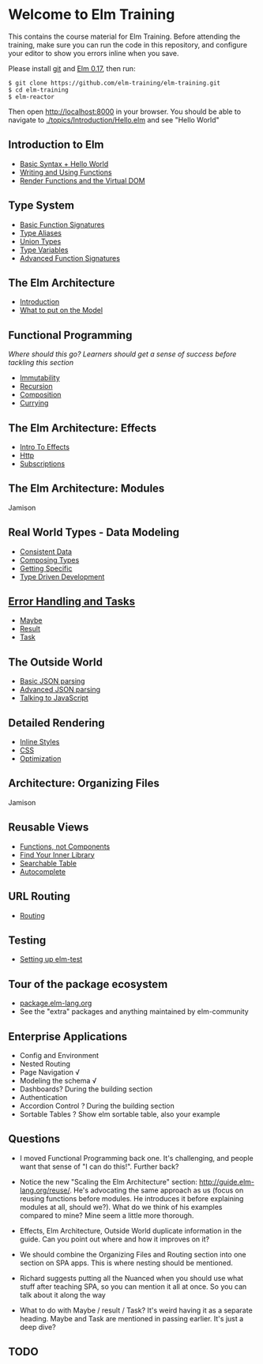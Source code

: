 # Welcome to Elm Training
This contains the course material for Elm Training. Before attending the training, make sure you can run the code in this repository, and configure your editor to show you errors inline when you save.

Please install [git](https://git-scm.com/downloads) and [Elm 0.17](http://elm-lang.org/install), then run:

    $ git clone https://github.com/elm-training/elm-training.git
    $ cd elm-training
    $ elm-reactor

Then open [http://localhost:8000](http://localhost:8000) in your browser. You should be able to navigate to [./topics/Introduction/Hello.elm](http://localhost:8000/topics/Introduction/Hello.elm) and see "Hello World"


Introduction to Elm
-------------------
- [Basic Syntax + Hello World](./topics/Introduction/Hello.elm)
- [Writing and Using Functions](./topics/Introduction/Functions.elm)
- [Render Functions and the Virtual DOM](./topics/Introduction/RenderDom.elm)


Type System
-----------
- [Basic Function Signatures](./topics/TypeSystem/BasicFunctionSignatures.elm)
- [Type Aliases](./topics/TypeSystem/TypeAliases.elm)
- [Union Types](./topics/TypeSystem/UnionTypes.elm)
- [Type Variables](./topics/TypeSystem/TypeVariables.elm)
- [Advanced Function Signatures](./topics/TypeSystem/AdvancedFunctionSignatures.elm)



The Elm Architecture
--------------------
- [Introduction](./topics/ElmArchitecture/Intro.elm)
- [What to put on the Model](./topics/ElmArchitecture/DerivedData.elm)


Functional Programming
----------------------

*Where should this go? Learners should get a sense of success before tackling this section*

- [Immutability](./topics/Functional/Immutability.elm)
- [Recursion](./topics/Functional/Recursion.elm)
- [Composition](./topics/Functional/Composition.elm)
- [Currying](./topics/Functional/Currying.elm)



The Elm Architecture: Effects
-----------------------------
- [Intro To Effects](./topics/Effects/Random.elm)
- [Http](./topics/Effects/Http.elm)
- [Subscriptions](./topics/Effects/Subscriptions.elm)


The Elm Architecture: Modules
-------------------------------------
Jamison


Real World Types - Data Modeling
--------------------------------
- [Consistent Data](./topics/Modeling/Consistent.elm)
- [Composing Types](./topics/Modeling/Composing.elm)
- [Getting Specific](./topics/Modeling/Specific.elm)
- [Type Driven Development](./topics/Modeling/TDD.elm)


[Error Handling and Tasks](http://guide.elm-lang.org/error_handling/)
---------------------------------------------------
- [Maybe](http://guide.elm-lang.org/error_handling/maybe.html)
- [Result](http://guide.elm-lang.org/error_handling/result.html)
- [Task](http://guide.elm-lang.org/error_handling/task.html)


The Outside World
-----------------
- [Basic JSON parsing](./topics/Outside/BasicJson.elm)
- [Advanced JSON parsing](./topics/Outside/AdvancedJson.elm)
- [Talking to JavaScript](./topics/Outside/JavaScript.elm)


Detailed Rendering
------------------
- [Inline Styles](./topics/DetailedRendering/InlineStyles.elm)
- [CSS](./topics/DetailedRendering/Css.elm)
- [Optimization](./topics/DetailedRendering/Optimization.elm)


Architecture: Organizing Files
------------------------------
Jamison


Reusable Views
--------------
- [Functions, not Components](./topics/Reuse/Functions.elm)
- [Find Your Inner Library](./topics/Reuse/Library.elm)
- [Searchable Table](./topics/Reuse/Table.elm)
- [Autocomplete](./topics/Reuse/Autocomplete.elm)


URL Routing
-----------
- [Routing](./topics/Routing/Routing.elm)

Testing
-------
- [Setting up elm-test](./topics/Testing/ElmTest.elm)


Tour of the package ecosystem
-----------------------------
- [package.elm-lang.org](http://package.elm-lang.org/)
- See the "extra" packages and anything maintained by elm-community


Enterprise Applications
-----------------------
- Config and Environment
- Nested Routing
- Page Navigation √
- Modeling the schema √
- Dashboards? During the building section
- Authentication
- Accordion Control ? During the building section
- Sortable Tables ? Show elm sortable table, also your example

Questions
---------

- I moved Functional Programming back one. It's challenging, and people want that sense of "I can do this!". Further back?

- Notice the new "Scaling the Elm Architecture" section: http://guide.elm-lang.org/reuse/. He's advocating the same approach as us (focus on reusing functions before modules. He introduces it before explaining modules at all, should we?). What do we think of his examples compared to mine? Mine seem a little more thorough.

- Effects, Elm Architecture, Outside World duplicate information in the guide. Can you point out where and how it improves on it?

- We should combine the Organizing Files and Routing section into one section on SPA apps. This is where nesting should be mentioned.

- Richard suggests putting all the Nuanced when you should use what stuff after teaching SPA, so you can mention it all at once. So you can talk about it along the way

- What to do with Maybe / result / Task? It's weird having it as a separate heading. Maybe and Task are mentioned in passing earlier. It's just a deep dive?


TODO
------------------
